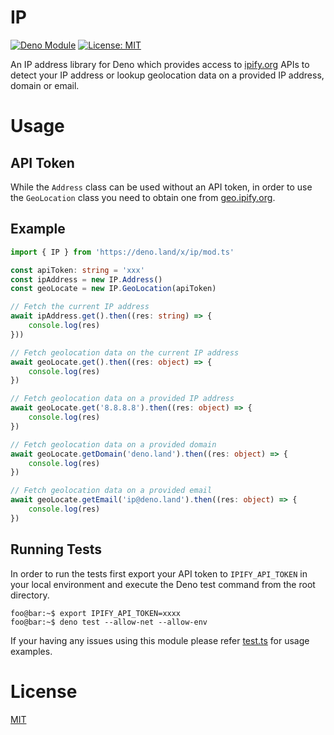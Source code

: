 # IP
[![Deno Module](https://img.shields.io/badge/Module-Deno-blue)](https://deno.land/x) [![License: MIT](https://img.shields.io/badge/License-MIT-yellow.svg)](https://opensource.org/licenses/MIT)

An IP address library for Deno which provides access to [ipify.org](https://ipify.org) APIs to detect your IP address or lookup geolocation data on a provided IP address, domain or email.

# Usage

## API Token
While the `Address` class can be used without an API token, in order to use the `GeoLocation` class you need to obtain one from [geo.ipify.org](https://geo.ipify.org).

## Example
```typescript
import { IP } from 'https://deno.land/x/ip/mod.ts'

const apiToken: string = 'xxx'
const ipAddress = new IP.Address()
const geoLocate = new IP.GeoLocation(apiToken)

// Fetch the current IP address
await ipAddress.get().then((res: string) => {
    console.log(res)
}))

// Fetch geolocation data on the current IP address
await geoLocate.get().then((res: object) => {
    console.log(res)
})

// Fetch geolocation data on a provided IP address
await geoLocate.get('8.8.8.8').then((res: object) => {
    console.log(res)
})

// Fetch geolocation data on a provided domain
await geoLocate.getDomain('deno.land').then((res: object) => {
    console.log(res)
})

// Fetch geolocation data on a provided email
await geoLocate.getEmail('ip@deno.land').then((res: object) => {
    console.log(res)
})
```

## Running Tests
In order to run the tests first export your API token to `IPIFY_API_TOKEN` in your local environment and execute the Deno test command from the root directory.
```console
foo@bar:~$ export IPIFY_API_TOKEN=xxxx
foo@bar:~$ deno test --allow-net --allow-env
```

If your having any issues using this module please refer [test.ts](https://deno.land/x/ip/test.ts) for usage examples.

# License

[MIT](./LICENSE)

